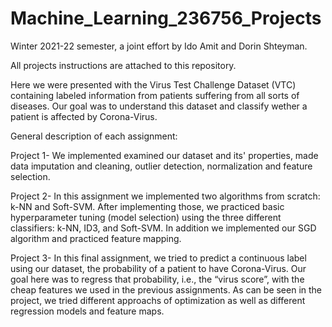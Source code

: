 # Machine_Learning_236756_Projects

Winter 2021-22 semester, a joint effort by Ido Amit and Dorin Shteyman.

All projects instructions are attached to this repository.

Here we were presented with the Virus Test Challenge Dataset (VTC) containing labeled information from patients suffering from all sorts of diseases. Our goal was to understand this dataset and classify wether a patient is affected by Corona-Virus.

General description of each assignment:

Project 1- We implemented examined our dataset and its' properties, made data imputation and cleaning, outlier detection, normalization and feature selection.

Project 2- In this assignment we implemented two algorithms from scratch: k-NN and Soft-SVM. After implementing those, we practiced basic hyperparameter tuning (model selection) using the three different classifiers: k-NN, ID3, and Soft-SVM. In addition we implemented our SGD algorithm and practiced feature mapping.

Project 3- In this final assignment, we tried to predict a continuous label using our dataset, the probability of a patient to have Corona-Virus. Our goal here was to regress that probability, i.e., the “virus score”, with the cheap features we used in the previous assignments. As can be seen in the project, we tried different approachs of optimization as well as different regression models and feature maps.
